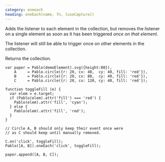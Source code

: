 ```yaml
---
category: oneeach
heading: oneEach(name, fn, [useCapture])
---
```


Adds the listener to each element in the collection, but removes the listener on a single element as soon as it has been triggered *once on that element*.

The listener will still be able to trigger once on other elements in the collection.

Returns the collection.

    var paper = Pablo(demoElement).svg({height:80}),
        A     = Pablo.circle({r: 20, cx: 40,  cy: 40, fill: 'red'}),
        B     = Pablo.circle({r: 20, cx: 80,  cy: 40, fill: 'red'}),
        C     = Pablo.circle({r: 20, cx: 120, cy: 40, fill: 'red'});

    function toggleFill (e) {
      var elem = e.target;
      if (Pablo(elem).attr('fill') === 'red') {
        Pablo(elem).attr('fill', 'cyan');
      } else {
        Pablo(elem).attr('fill', 'red');
      }
    }

    // Circle A, B should only keep their event once were 
    // as C should keep until manually removed.

    C.on('click', toggleFill);
    Pablo([A, B]).oneEach('click', toggleFill);

    paper.append([A, B, C]);